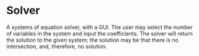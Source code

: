 # Solver
A systems of equation solver, with a GUI. The user may select the number of variables in the system and input the coefficients. The solver will return the solution to the given system; the solution may be that there is no intersection, and, therefore, no solution.
